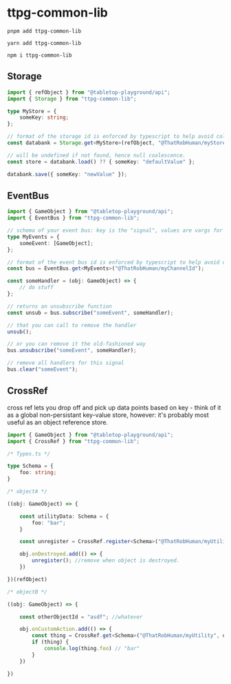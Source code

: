# ttpg-common-lib

`pnpm add ttpg-common-lib`

`yarn add ttpg-common-lib`

`npm i ttpg-common-lib`

## Storage

```typescript
import { refObject } from "@tabletop-playground/api";
import { Storage } from "ttpg-common-lib";

type MyStore = {
    someKey: string;
};

// format of the storage id is enforced by typescript to help avoid collisions.
const databank = Storage.get<MyStore>(refObject, "@ThatRobHuman/myStoreId");

// will be undefined if not found, hence null coalescence.
const store = databank.load() ?? { someKey: "defaultValue" };

databank.save({ someKey: "newValue" });
```

## EventBus

```typescript
import { GameObject } from "@tabletop-playground/api";
import { EventBus } from "ttpg-common-lib";

// schema of your event bus: key is the "signal", values are vargs for any handler that a handler would take.
type MyEvents = {
    someEvent: [GameObject];
};

// format of the event bus id is enforced by typescript to help avoid collisions.
const bus = EventBus.get<MyEvents>("@ThatRobHuman/myChannelId");

const someHandler = (obj: GameObject) => {
    // do stuff
};

// returns an unsubscribe function
const unsub = bus.subscribe("someEvent", someHandler);

// that you can call to remove the handler
unsub();

// or you can remove it the old-fashioned way
bus.unsubscribe("someEvent", someHandler);

// remove all handlers for this signal
bus.clear("someEvent");
```

## CrossRef

cross ref lets you drop off and pick up data points based on key - think of it as a global non-persistant key-value store, however: it's probably most useful as an object reference store.

```typescript
import { GameObject } from "@tabletop-playground/api";
import { CrossRef } from "ttpg-common-lib";

/* Types.ts */

type Schema = {
    foo: string;
}

/* objectA */

((obj: GameObject) => {

    const utilityData: Schema = {
        foo: "bar";
    }

    const unregister = CrossRef.register<Schema>("@ThatRobHuman/myUtility", obj.getId(), utilityStore);

    obj.onDestroyed.add(() => {
        unregister(); //remove when object is destroyed.
    })

})(refObject)

/* objectB */

((obj: GameObject) => {

    const otherObjectId = "asdf"; //whatever

    obj.onCustomAction.add(() => {
        const thing = CrossRef.get<Schema>("@ThatRobHuman/myUtility", otherObjectId); // might be undefined.
        if (thing) {
            console.log(thing.foo) // "bar"
        }
    })

})

```
